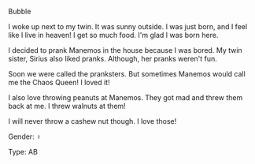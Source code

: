 Bubble

I woke up next to my twin. It was sunny outside. I was just born, and I feel like I live in heaven! I get so much food. I'm glad I was born here. 

I decided to prank Manemos in the house because I was bored. My twin sister, Sirius also liked pranks. Although, her pranks weren't fun.

Soon we were called the pranksters. But sometimes Manemos would call me the Chaos Queen! I loved it!

I also love throwing peanuts at Manemos. They got mad and threw them back at me. I threw walnuts at them!

I will never throw a cashew nut though. I love those!

Gender: ♀

Type: AB
